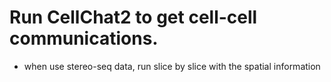 # Run CellChat2 to get cell-cell communications.  

* when use stereo-seq data, run slice by slice with the spatial information